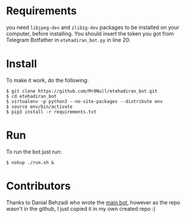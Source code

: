 Requirements
============
you need `libjpeg-dev` and `zlib1g-dev` packages to be installed on your computer, before installing. You should insert the token you got from Telegram Botfather in `etehadiran_bot.py` in line 20.

Install
=======
To make it work, do the following:

    $ git clone https://github.com/Mr0Null/etehadiran_bot.git
    $ cd etehadiran_bot
    $ virtualenv -p python3 --no-site-packages --distribute env
    $ source env/bin/activate
    $ pip3 install -r requirements.txt

Run
===
To run the bot just run:

    $ nohup ./run.sh &

Contributors
============
Thanks to Danial Behzadi who wrote the [main bot](https://gitlab.com/danialbehzadi/rouhani96_bot), however as the repo wasn't in the github, I just copied it in my own created repo :)
